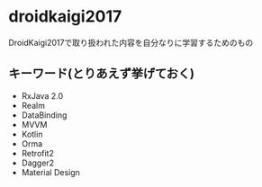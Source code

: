 # droidkaigi2017
DroidKaigi2017で取り扱われた内容を自分なりに学習するためのもの

## キーワード(とりあえず挙げておく)

- RxJava 2.0
- Realm
- DataBinding
- MVVM
- Kotlin
- Orma
- Retrofit2
- Dagger2
- Material Design
